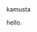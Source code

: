 </html>
 </body>
  <main>
    </h1>kamusta</h1>
     <p>hello.</p>
  <main>
    <img>
    <img scr="https://cdn.freecodecamp.org/curriculum/cat/photo-app/relaxing-cat.jpg">  



